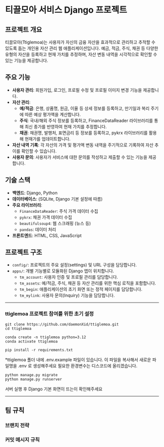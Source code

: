# 티끌모아 서비스 Django 프로젝트

## 프로젝트 개요

티끌모아(Ttiglemoa)는 사용자가 자신의 금융 자산을 효과적으로 관리하고 추적할 수 있도록 돕는 개인용 자산 관리 웹 애플리케이션입니다. 예금, 적금, 주식, 채권 등 다양한 유형의 자산을 등록하고 현재 가치를 추정하며, 자산 변동 내역을 시각적으로 확인할 수 있는 기능을 제공합니다.

## 주요 기능

- **사용자 관리**: 회원가입, 로그인, 프로필 수정 및 프로필 이미지 변경 기능을 제공합니다.
- **자산 관리**:
    - **예/적금**: 은행, 상품명, 원금, 이율 등 상세 정보를 등록하고, 만기일과 복리 주기에 따른 예상 평가액을 계산합니다.
    - **주식**: 국내/해외 주식 정보를 등록하고, FinanceDataReader 라이브러리를 통해 최신 종가를 반영하여 현재 가치를 추정합니다.
    - **채권**: 채권명, 발행처, 표면금리 등 정보를 등록하고, pykrx 라이브러리를 활용해 현재가를 업데이트합니다.
- **자산 내역 기록**: 각 자산의 가격 및 평가액 변동 내역을 주기적으로 기록하여 자산 추이를 확인할 수 있습니다.
- **사용자 문의**: 사용자가 서비스에 대한 문의를 작성하고 제출할 수 있는 기능을 제공합니다.

## 기술 스택

- **백엔드**: Django, Python
- **데이터베이스**: (SQLite, Django 기본 설정에 따름)
- **주요 라이브러리**:
    - `FinanceDataReader`: 주식 가격 데이터 수집
    - `pykrx`: 채권 가격 데이터 수집
    - `beautifulsoup4`: 웹 스크래핑 (뉴스 등)
    - `pandas`: 데이터 처리
- **프론트엔드**: HTML, CSS, JavaScript

## 프로젝트 구조

- `config/`: 프로젝트의 주요 설정(settings) 및 URL 구성을 담당합니다.
- `apps/`: 개별 기능별로 모듈화된 Django 앱이 위치합니다.
    - `tm_account`: 사용자 인증 및 프로필 관리를 담당합니다.
    - `tm_assets`: 예/적금, 주식, 채권 등 자산 관리를 위한 핵심 로직을 포함합니다.
    - `tm_begin`: 애플리케이션의 초기 화면 또는 정적 페이지를 담당합니다.
    - `tm_mylink`: 사용자 문의(Inquiry) 기능을 담당합니다.

---

### ttiglemoa 프로젝트 참여를 위한 초기 설정 

```
git clone https://github.com/daemonXid/ttiglemoa.git
cd ttiglemoa

conda create -n ttiglemoa python=3.12
conda activate ttiglemoa

pip install -r requirements.txt
```

*ttiglemoa 폴더 내에 .env.example 파일이 있습니다. 
이 파일을 복사해서 새로운 파일명을 .env 로 생성해주세요
필요한 환경변수는 디스코드에 올리겠습니다. 

```
python manage.py migrate
python manage.py runserver
```

서버 실행 후 Django 기본 화면이 뜨는이 확인해주세요


---

## 팀 규칙
### 브랜치 전략


### 커밋 메시지 규칙